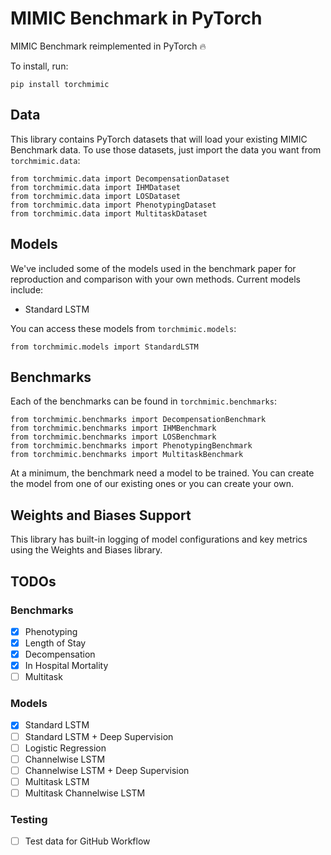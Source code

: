 # MIMIC Benchmark in PyTorch

MIMIC Benchmark reimplemented in PyTorch :fire:

To install, run:

```
pip install torchmimic
```

## Data

This library contains PyTorch datasets that will load your existing MIMIC Benchmark data. To use those datasets, just import the data you want from `torchmimic.data`:

```
from torchmimic.data import DecompensationDataset
from torchmimic.data import IHMDataset
from torchmimic.data import LOSDataset
from torchmimic.data import PhenotypingDataset
from torchmimic.data import MultitaskDataset
```

## Models

We've included some of the models used in the benchmark paper for reproduction and comparison with your own methods. Current models include:

- Standard LSTM

You can access these models from `torchmimic.models`:

```
from torchmimic.models import StandardLSTM
```

## Benchmarks

Each of the benchmarks can be found in `torchmimic.benchmarks`:

```
from torchmimic.benchmarks import DecompensationBenchmark
from torchmimic.benchmarks import IHMBenchmark
from torchmimic.benchmarks import LOSBenchmark
from torchmimic.benchmarks import PhenotypingBenchmark
from torchmimic.benchmarks import MultitaskBenchmark
```

At a minimum, the benchmark need a model to be trained. You can create the model from one of our existing ones or you can create your own.


## Weights and Biases Support

This library has built-in logging of model configurations and key metrics using the Weights and Biases library.


## TODOs

### Benchmarks

- [x] Phenotyping
- [x] Length of Stay
- [x] Decompensation
- [x] In Hospital Mortality
- [ ] Multitask

### Models
- [x] Standard LSTM
- [ ] Standard LSTM + Deep Supervision
- [ ] Logistic Regression
- [ ] Channelwise LSTM
- [ ] Channelwise LSTM + Deep Supervision
- [ ] Multitask LSTM
- [ ] Multitask Channelwise LSTM

### Testing

- [ ] Test data for GitHub Workflow